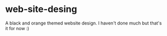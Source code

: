 # web-site-desing
A black and orange themed website design. I haven't done much but that's it for now :)
